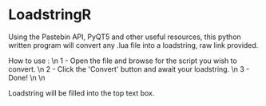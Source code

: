 # LoadstringR
Using the Pastebin API, PyQT5 and other useful resources, this python written program will convert any .lua file into a loadstring, raw link provided.

How to use : 
\n
1 - Open the file and browse for the script you wish to convert. \n
2 - Click the 'Convert' button and await your loadstring. \n
3 - Done! \n
\n

Loadstring will be filled into the top text box.
